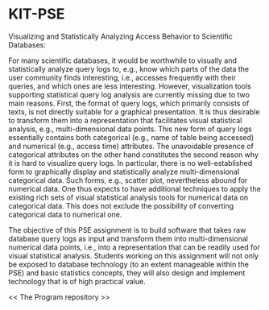 KIT-PSE
=======

Visualizing and Statistically Analyzing Access Behavior to Scientific Databases:

For many scientific databases, it would be worthwhile to visually and statistically analyze query logs to, e.g., know which parts of the data the user community finds interesting, i.e., accesses frequently with their queries, and which ones are less interesting. However, visualization tools supporting statistical query log analysis are currently missing due to two main reasons. First, the format of query logs, which primarily consists of texts, is not directly suitable for a graphical presentation. It is thus desirable to transform them into a representation that facilitates visual statistical analysis, e.g., multi-dimensional data points. This new form of query logs essentially contains both categorical (e.g., name of table being accessed) and numerical (e.g., access time) attributes. The unavoidable presence of categorical attributes on the other hand constitutes the second reason why it is hard to visualize query logs. In particular, there is no well-established form to graphically display and statistically analyze multi-dimensional categorical data. Such forms, e.g., scatter plot, nevertheless abound for numerical data. One thus expects to have additional techniques to apply the existing rich sets of visual statistical analysis tools for numerical data on categorical data. This does not exclude the possibility of converting categorical data to numerical one.

The objective of this PSE assignment is to build software that takes raw database query logs as input and transform them into multi-dimensional numerical data points, i.e., into a representation that can be readily used for visual statistical analysis. Students working on this assignment will not only be exposed to database technology (to an extent manageable within the PSE) and basic statistics concepts, they will also design and implement technology that is of high practical value.

<< The Program repository >>